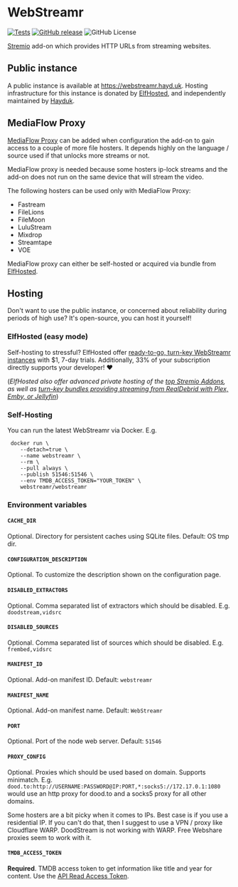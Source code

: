# WebStreamr

[![Tests](https://github.com/webstreamr/webstreamr/workflows/Tests/badge.svg)](https://github.com/webstreamr/webstreamr/actions/workflows/tests.yml)
[![GitHub release](https://img.shields.io/github/v/release/webstreamr/webstreamr)](https://github.com/webstreamr/webstreamr/releases)
![GitHub License](https://img.shields.io/github/license/webstreamr/webstreamr)

[Stremio](https://www.stremio.com/) add-on which provides HTTP URLs from streaming websites.

## Public instance

A public instance is available at https://webstreamr.hayd.uk. Hosting infrastructure for this instance is donated by [ElfHosted](https://elfhosted.com), and independently maintained by [Hayduk](https://hayd.uk).

## MediaFlow Proxy

[MediaFlow Proxy](https://github.com/mhdzumair/mediaflow-proxy/) can be added when configuration the add-on to gain access to a couple of more file hosters.
It depends highly on the language / source used if that unlocks more streams or not.

MediaFlow proxy is needed because some hosters ip-lock streams and the add-on does not run on the same device that will stream the video.

The following hosters can be used only with MediaFlow Proxy:

- Fastream
- FileLions
- FileMoon
- LuluStream
- Mixdrop
- Streamtape
- VOE

MediaFlow proxy can either be self-hosted or acquired via bundle from [ElfHosted](https://docs.elfhosted.com/app/mediaflow-proxy/).

## Hosting

Don't want to use the public instance, or concerned about reliability during periods of high use? It's open-source, you can host it yourself!

### ElfHosted (easy mode)

Self-hosting to stressful? ElfHosted offer [ready-to-go, turn-key WebStreamr instances](https://store.elfhosted.com/product/webstreamr/) with $1, 7-day trials. Additionally, 33% of your subscription directly supports your developer! ❤️

(*ElfHosted also offer advanced private hosting of the [top Stremio Addons](https://store.elfhosted.com/product-category/stremio-addons/elf/webstreamr/), as well as [turn-key bundles providing streaming from RealDebrid with Plex, Emby, or Jellyfin](https://store.elfhosted.com/product-category/streaming-bundles/elf/webstreamr/)*)

### Self-Hosting

You can run the latest WebStreamr via Docker. E.g.

```shell
 docker run \
    --detach=true \
    --name webstreamr \
    --rm \
    --pull always \
    --publish 51546:51546 \
    --env TMDB_ACCESS_TOKEN="YOUR_TOKEN" \
    webstreamr/webstreamr
```

### Environment variables

#### `CACHE_DIR`

Optional. Directory for persistent caches using SQLite files. Default: OS tmp dir.

#### `CONFIGURATION_DESCRIPTION`

Optional. To customize the description shown on the configuration page.

#### `DISABLED_EXTRACTORS`

Optional. Comma separated list of extractors which should be disabled. E.g. `doodstream,vidsrc`

#### `DISABLED_SOURCES`

Optional. Comma separated list of sources which should be disabled. E.g. `frembed,vidsrc`

#### `MANIFEST_ID`

Optional. Add-on manifest ID. Default: `webstreamr`

#### `MANIFEST_NAME`

Optional. Add-on manifest name. Default: `WebStreamr`

#### `PORT`

Optional. Port of the node web server. Default: `51546`

#### `PROXY_CONFIG`

Optional. Proxies which should be used based on domain. Supports minimatch. E.g. `dood.to:http://USERNAME:PASSWORD@IP:PORT,*:socks5://172.17.0.1:1080` would use an http proxy for dood.to and a socks5 proxy for all other domains.

Some hosters are a bit picky when it comes to IPs. Best case is if you use a residential IP.
If you can't do that, then I suggest to use a VPN / proxy like Cloudflare WARP.
DoodStream is not working with WARP.
Free Webshare proxies seem to work with it.

#### `TMDB_ACCESS_TOKEN`

**Required**. TMDB access token to get information like title and year for content. Use the [API Read Access Token](https://www.themoviedb.org/settings/api).
